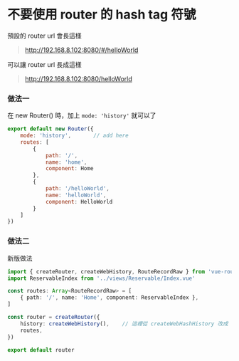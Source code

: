 # 不要使用 router 的 hash tag 符號

預設的 router url 會長這樣

> http://192.168.8.102:8080/#/helloWorld

可以讓 router url 長成這樣

> http://192.168.8.102:8080/helloWorld

### 做法一

在 new Router() 時，加上 `mode: 'history'` 就可以了

```js
export default new Router({
    mode: 'history',       // add here
    routes: [
        {
            path: '/',
            name: 'home',
            component: Home
        },
        {
            path: '/helloWorld',
            name: 'helloWorld',
            component: HelloWorld
        }
    ]
})
```

### 做法二

新版做法

```ts
import { createRouter, createWebHistory, RouteRecordRaw } from 'vue-router'
import ReservableIndex from '../views/Reservable/Index.vue'

const routes: Array<RouteRecordRaw> = [
    { path: '/', name: 'Home', component: ReservableIndex },
]

const router = createRouter({
    history: createWebHistory(),    // 這裡從 createWebHashHistory 改成 createWebHistory
    routes,
})

export default router
```